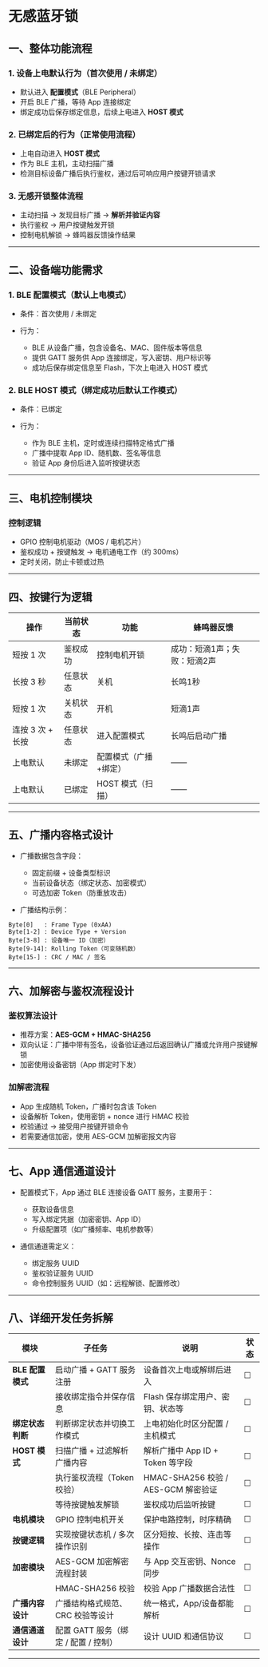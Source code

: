# 无感蓝牙锁

## 一、整体功能流程

### 1. 设备上电默认行为（首次使用 / 未绑定）

* 默认进入 **配置模式**（BLE Peripheral）
* 开启 BLE 广播，等待 App 连接绑定
* 绑定成功后保存绑定信息，后续上电进入 **HOST 模式**

### 2. 已绑定后的行为（正常使用流程）

* 上电自动进入 **HOST 模式**
* 作为 BLE 主机，主动扫描广播
* 检测目标设备广播后执行鉴权，通过后可响应用户按键开锁请求

### 3. 无感开锁整体流程

* 主动扫描 → 发现目标广播 → **解析并验证内容**
* 执行鉴权 → 用户按键触发开锁
* 控制电机解锁 → 蜂鸣器反馈操作结果

---

## 二、设备端功能需求

### 1. BLE 配置模式（默认上电模式）

* 条件：首次使用 / 未绑定
* 行为：

  * BLE 从设备广播，包含设备名、MAC、固件版本等信息
  * 提供 GATT 服务供 App 连接绑定，写入密钥、用户标识等
  * 成功后保存绑定信息至 Flash，下次上电进入 HOST 模式

### 2. BLE HOST 模式（绑定成功后默认工作模式）

* 条件：已绑定
* 行为：

  * 作为 BLE 主机，定时或连续扫描特定格式广播
  * 广播中提取 App ID、随机数、签名等信息
  * 验证 App 身份后进入监听按键状态

---

## 三、电机控制模块

### 控制逻辑

* GPIO 控制电机驱动（MOS / 电机芯片）
* 鉴权成功 + 按键触发 → 电机通电工作（约 300ms）
* 定时关闭，防止卡顿或过热

---

## 四、按键行为逻辑

| 操作          | 当前状态 | 功能          | 蜂鸣器反馈           |
| ----------- | ---- | ----------- | --------------- |
| 短按 1 次      | 鉴权成功 | 控制电机开锁      | 成功：短滴1声；失败：短滴2声 |
| 长按 3 秒      | 任意状态 | 关机          | 长鸣1秒            |
| 短按 1 次      | 关机状态 | 开机          | 短滴1声            |
| 连按 3 次 + 长按 | 任意状态 | 进入配置模式      | 长鸣后启动广播         |
| 上电默认        | 未绑定  | 配置模式（广播+绑定） | ——              |
| 上电默认        | 已绑定  | HOST 模式（扫描） | ——              |

---

## 五、广播内容格式设计

* 广播数据包含字段：

  * 固定前缀 + 设备类型标识
  * 当前设备状态（绑定状态、加密模式）
  * 可选加密 Token（防重放攻击）
* 广播结构示例：

```
Byte[0]   : Frame Type (0xAA)
Byte[1-2] : Device Type + Version
Byte[3-8] : 设备唯一 ID（加密）
Byte[9-14]: Rolling Token（可变随机数）
Byte[15-] : CRC / MAC / 签名
```

---

## 六、加解密与鉴权流程设计

### 鉴权算法设计

* 推荐方案：**AES-GCM + HMAC-SHA256**
* 双向认证：广播中带有签名，设备验证通过后返回确认广播或允许用户按键解锁
* 加密使用设备密钥（App 绑定时下发）

### 加解密流程

* App 生成随机 Token，广播时包含该 Token
* 设备解析 Token，使用密钥 + nonce 进行 HMAC 校验
* 校验通过 → 接受用户按键开锁命令
* 若需要通信加密，使用 AES-GCM 加解密报文内容

---

## 七、App 通信通道设计

* 配置模式下，App 通过 BLE 连接设备 GATT 服务，主要用于：

  * 获取设备信息
  * 写入绑定凭据（加密密钥、App ID）
  * 升级配置项（如广播频率、电机参数等）
* 通信通道需定义：

  * 绑定服务 UUID
  * 鉴权验证服务 UUID
  * 命令控制服务 UUID（如：远程解锁、配置修改）

---

## 八、详细开发任务拆解

| 模块           | 子任务                      | 说明                            | 状态 |
| ------------ | ------------------------ | ----------------------------- | -- |
| **BLE 配置模式** | 启动广播 + GATT 服务注册         | 设备首次上电或解绑后进入                  | ☐  |
|              | 接收绑定指令并保存信息              | Flash 保存绑定用户、密钥、状态等           | ☐  |
| **绑定状态判断**   | 判断绑定状态并切换工作模式            | 上电初始化时区分配置 / 主机模式             | ☐  |
| **HOST 模式**  | 扫描广播 + 过滤解析广播内容          | 解析广播中 App ID + Token 等字段      | ☐  |
|              | 执行鉴权流程（Token 校验）         | HMAC-SHA256 校验 / AES-GCM 解密验证 | ☐  |
|              | 等待按键触发解锁                 | 鉴权成功后监听按键                     | ☐  |
| **电机模块**     | GPIO 控制电机开关              | 保护电路控制，时序精确                   | ☐  |
| **按键逻辑**     | 实现按键状态机 / 多次操作识别         | 区分短按、长按、连击等操作                 | ☐  |
| **加密模块**     | AES-GCM 加密解密流程封装         | 与 App 交互密钥、Nonce 同步           | ☐  |
|              | HMAC-SHA256 校验           | 校验 App 广播数据合法性                | ☐  |
| **广播内容设计**   | 广播结构格式规范、CRC 校验等设计       | 统一格式，App/设备都能解析               | ☐  |
| **通信通道设计**   | 配置 GATT 服务（绑定 / 配置 / 控制） | 设计 UUID 和通信协议                 | ☐  |

---
